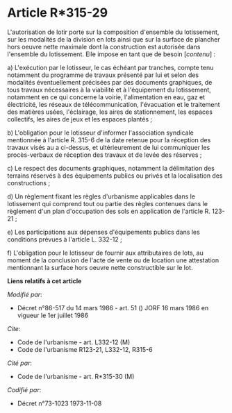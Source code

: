 # Article R*315-29

L'autorisation de lotir porte sur la composition d'ensemble du lotissement, sur les modalités de la division en lots ainsi
que sur la surface de plancher hors oeuvre nette maximale dont la construction est autorisée dans l'ensemble du lotissement.
Elle impose en tant que de besoin [*contenu*] :

a) L'exécution par le lotisseur, le cas échéant par tranches, compte tenu notamment du programme de travaux présenté par lui
et selon des modalités éventuellement précisées par des documents graphiques, de tous travaux nécessaires à la viabilité et à
l'équipement du lotissement, notamment en ce qui concerne la voirie, l'alimentation en eau, gaz et électricité, les réseaux
de télécommunication, l'évacuation et le traitement des matières usées, l'éclairage, les aires de stationnement, les espaces
collectifs, les aires de jeux et les espaces plantés ;

b) L'obligation pour le lotisseur d'informer l'association syndicale mentionnée à l'article R. 315-6 de la date retenue pour
la réception des travaux visés au a ci-dessus, et ultérieurement de lui communiquer les procès-verbaux de réception des
travaux et de levée des réserves ;

c) Le respect des documents graphiques, notamment la délimitation des terrains réservés à des équipements publics ou privés
et la localisation des constructions ;

d) Un règlement fixant les règles d'urbanisme applicables dans le lotissement qui comprend tout ou partie des règles
contenues dans le règlement d'un plan d'occupation des sols en application de l'article R. 123-21 ;

e) Les participations aux dépenses d'équipements publics dans les conditions prévues à l'article L. 332-12 ;

f) L'obligation pour le lotisseur de fournir aux attributaires de lots, au moment de la conclusion de l'acte de vente ou de
location une attestation mentionnant la surface hors oeuvre nette constructible sur le lot.

**Liens relatifs à cet article**

_Modifié par_:

  - Décret n°86-517 du 14 mars 1986 - art. 51 () JORF 16 mars 1986 en vigueur le 1er juillet 1986

_Cite_:

  - Code de l'urbanisme - art. L332-12 (M)
  - Code de l'urbanisme R123-21, L332-12, R315-6

_Cité par_:

  - Code de l'urbanisme - art. R*315-30 (M)

_Codifié par_:

  - Décret n°73-1023 1973-11-08
